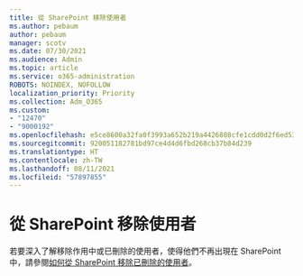 ```yaml
---
title: 從 SharePoint 移除使用者
ms.author: pebaum
author: pebaum
manager: scotv
ms.date: 07/30/2021
ms.audience: Admin
ms.topic: article
ms.service: o365-administration
ROBOTS: NOINDEX, NOFOLLOW
localization_priority: Priority
ms.collection: Adm_O365
ms.custom:
- "12470"
- "9000192"
ms.openlocfilehash: e5ce8600a32fa0f3993a652b219a4426808cfe1cdd0d2f6ed53ef27cb88006e4
ms.sourcegitcommit: 920051182781bd97ce4d4d6fbd268cb37b84d239
ms.translationtype: HT
ms.contentlocale: zh-TW
ms.lasthandoff: 08/11/2021
ms.locfileid: "57897855"
---
```

# <a name="remove-users-from-sharepoint"></a>從 SharePoint 移除使用者

若要深入了解移除作用中或已刪除的使用者，使得他們不再出現在 SharePoint 中，請參閱[如何從 SharePoint 移除已刪除的使用者](https://docs.microsoft.com/sharepoint/remove-users)。



